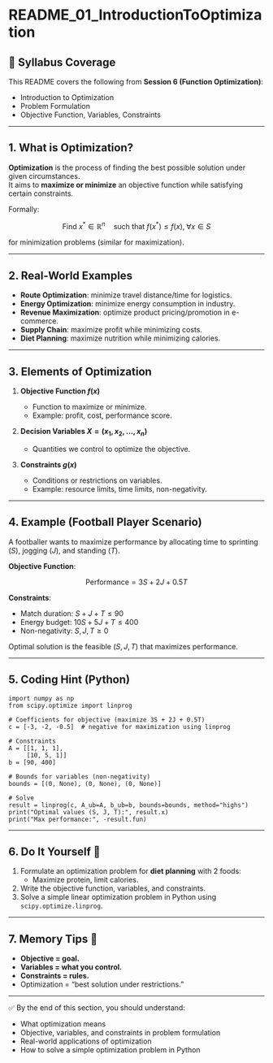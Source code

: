 # README_01_IntroductionToOptimization

## 📌 Syllabus Coverage
This README covers the following from **Session 6 (Function Optimization)**:
- Introduction to Optimization
- Problem Formulation
- Objective Function, Variables, Constraints

---

## 1. What is Optimization?
**Optimization** is the process of finding the best possible solution under given circumstances.  
It aims to **maximize or minimize** an objective function while satisfying certain constraints.  

Formally:  

$$
\text{Find } x^* \in \mathbb{R}^n \quad \text{such that } f(x^*) \leq f(x), \; \forall x \in S
$$

for minimization problems (similar for maximization).  

---

## 2. Real-World Examples
- **Route Optimization**: minimize travel distance/time for logistics.  
- **Energy Optimization**: minimize energy consumption in industry.  
- **Revenue Maximization**: optimize product pricing/promotion in e-commerce.  
- **Supply Chain**: maximize profit while minimizing costs.  
- **Diet Planning**: maximize nutrition while minimizing calories.  

---

## 3. Elements of Optimization
1. **Objective Function $f(x)$**  
   - Function to maximize or minimize.  
   - Example: profit, cost, performance score.  

2. **Decision Variables $X = (x_1, x_2, \dots, x_n)$**  
   - Quantities we control to optimize the objective.  

3. **Constraints $g(x)$**  
   - Conditions or restrictions on variables.  
   - Example: resource limits, time limits, non-negativity.  

---

## 4. Example (Football Player Scenario)
A footballer wants to maximize performance by allocating time to sprinting ($S$), jogging ($J$), and standing ($T$).  

**Objective Function**:  

$$
\text{Performance} = 3S + 2J + 0.5T
$$

**Constraints**:  
- Match duration: $S + J + T \leq 90$  
- Energy budget: $10S + 5J + T \leq 400$  
- Non-negativity: $S, J, T \geq 0$  

Optimal solution is the feasible $(S, J, T)$ that maximizes performance.  

---

## 5. Coding Hint (Python)
    import numpy as np
    from scipy.optimize import linprog

    # Coefficients for objective (maximize 3S + 2J + 0.5T)
    c = [-3, -2, -0.5]  # negative for maximization using linprog

    # Constraints
    A = [[1, 1, 1],
         [10, 5, 1]]
    b = [90, 400]

    # Bounds for variables (non-negativity)
    bounds = [(0, None), (0, None), (0, None)]

    # Solve
    result = linprog(c, A_ub=A, b_ub=b, bounds=bounds, method="highs")
    print("Optimal values (S, J, T):", result.x)
    print("Max performance:", -result.fun)

---

## 6. Do It Yourself 🚀
1. Formulate an optimization problem for **diet planning** with 2 foods:  
   - Maximize protein, limit calories.  
2. Write the objective function, variables, and constraints.  
3. Solve a simple linear optimization problem in Python using `scipy.optimize.linprog`.  

---

## 7. Memory Tips 🧠
- **Objective = goal.**  
- **Variables = what you control.**  
- **Constraints = rules.**  
- Optimization = “best solution under restrictions.”  

---

✅ By the end of this section, you should understand:
- What optimization means  
- Objective, variables, and constraints in problem formulation  
- Real-world applications of optimization  
- How to solve a simple optimization problem in Python  
